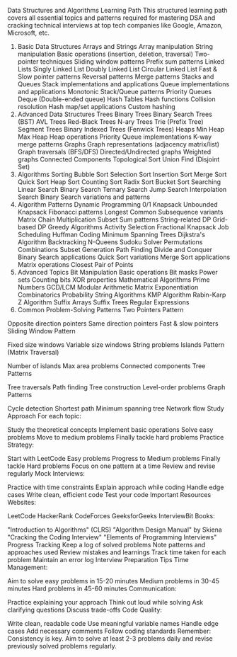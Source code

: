 Data Structures and Algorithms Learning Path
This structured learning path covers all essential topics and patterns required for mastering DSA and cracking technical interviews at top tech companies like Google, Amazon, Microsoft, etc.

1. Basic Data Structures
Arrays and Strings
Array manipulation
String manipulation
Basic operations (insertion, deletion, traversal)
Two-pointer techniques
Sliding window patterns
Prefix sum patterns
Linked Lists
Singly Linked List
Doubly Linked List
Circular Linked List
Fast & Slow pointer patterns
Reversal patterns
Merge patterns
Stacks and Queues
Stack implementations and applications
Queue implementations and applications
Monotonic Stack/Queue patterns
Priority Queues
Deque (Double-ended queue)
Hash Tables
Hash functions
Collision resolution
Hash map/set applications
Custom hashing
2. Advanced Data Structures
Trees
Binary Trees
Binary Search Trees (BST)
AVL Trees
Red-Black Trees
N-ary Trees
Trie (Prefix Tree)
Segment Trees
Binary Indexed Trees (Fenwick Trees)
Heaps
Min Heap
Max Heap
Heap operations
Priority Queue implementations
K-way merge patterns
Graphs
Graph representations (adjacency matrix/list)
Graph traversals (BFS/DFS)
Directed/Undirected graphs
Weighted graphs
Connected Components
Topological Sort
Union Find (Disjoint Set)
3. Algorithms
Sorting
Bubble Sort
Selection Sort
Insertion Sort
Merge Sort
Quick Sort
Heap Sort
Counting Sort
Radix Sort
Bucket Sort
Searching
Linear Search
Binary Search
Ternary Search
Jump Search
Interpolation Search
Binary Search variations and patterns
4. Algorithm Patterns
Dynamic Programming
0/1 Knapsack
Unbounded Knapsack
Fibonacci patterns
Longest Common Subsequence variants
Matrix Chain Multiplication
Subset Sum patterns
String-related DP
Grid-based DP
Greedy Algorithms
Activity Selection
Fractional Knapsack
Job Scheduling
Huffman Coding
Minimum Spanning Trees
Dijkstra's Algorithm
Backtracking
N-Queens
Sudoku Solver
Permutations
Combinations
Subset Generation
Path Finding
Divide and Conquer
Binary Search applications
Quick Sort variations
Merge Sort applications
Matrix operations
Closest Pair of Points
5. Advanced Topics
Bit Manipulation
Basic operations
Bit masks
Power sets
Counting bits
XOR properties
Mathematical Algorithms
Prime Numbers
GCD/LCM
Modular Arithmetic
Matrix Exponentiation
Combinatorics
Probability
String Algorithms
KMP Algorithm
Rabin-Karp
Z Algorithm
Suffix Arrays
Suffix Trees
Regular Expressions
6. Common Problem-Solving Patterns
Two Pointers Pattern

Opposite direction pointers
Same direction pointers
Fast & slow pointers
Sliding Window Pattern

Fixed size windows
Variable size windows
String problems
Islands Pattern (Matrix Traversal)

Number of islands
Max area problems
Connected components
Tree Patterns

Tree traversals
Path finding
Tree construction
Level-order problems
Graph Patterns

Cycle detection
Shortest path
Minimum spanning tree
Network flow
Study Approach
For each topic:

Study the theoretical concepts
Implement basic operations
Solve easy problems
Move to medium problems
Finally tackle hard problems
Practice Strategy:

Start with LeetCode Easy problems
Progress to Medium problems
Finally tackle Hard problems
Focus on one pattern at a time
Review and revise regularly
Mock Interviews:

Practice with time constraints
Explain approach while coding
Handle edge cases
Write clean, efficient code
Test your code
Important Resources
Websites:

LeetCode
HackerRank
CodeForces
GeeksforGeeks
InterviewBit
Books:

"Introduction to Algorithms" (CLRS)
"Algorithm Design Manual" by Skiena
"Cracking the Coding Interview"
"Elements of Programming Interviews"
Progress Tracking
Keep a log of solved problems
Note patterns and approaches used
Review mistakes and learnings
Track time taken for each problem
Maintain an error log
Interview Preparation Tips
Time Management:

Aim to solve easy problems in 15-20 minutes
Medium problems in 30-45 minutes
Hard problems in 45-60 minutes
Communication:

Practice explaining your approach
Think out loud while solving
Ask clarifying questions
Discuss trade-offs
Code Quality:

Write clean, readable code
Use meaningful variable names
Handle edge cases
Add necessary comments
Follow coding standards
Remember: Consistency is key. Aim to solve at least 2-3 problems daily and revise previously solved problems regularly.
